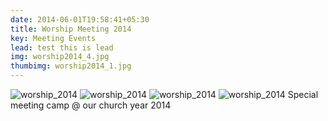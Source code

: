 ```yaml
---
date: 2014-06-01T19:58:41+05:30
title: Worship Meeting 2014
key: Meeting Events
lead: test this is lead
img: worship2014_4.jpg
thumbimg: worship2014_1.jpg
---
```

![worship_2014](http://demo.evangelagmadurai.org/images/gallery/worship_2014/worship2014_1.jpg)
![worship_2014](http://demo.evangelagmadurai.org/images/gallery/worship_2014/worship2014_3.jpg)
![worship_2014](http://demo.evangelagmadurai.org/images/gallery/worship_2014/worship2014_4.jpg)
![worship_2014](http://demo.evangelagmadurai.org/images/gallery/worship_2014/worship2014_5.jpg)
Special meeting camp @ our church year 2014

<!--more-->